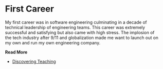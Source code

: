 # First Career

My first career was in software engineering culminating in a decade of technical leadership of
engineering teams. This career was extremely successful and satisfying but also came with high
stress. The implosion of the tech industry after 9/11 and globalization made me want to launch out
on my own and run my own engineering company.

**Read More**

* [Discovering Teaching](https://shrinking-world.com/blog/Teaching)
